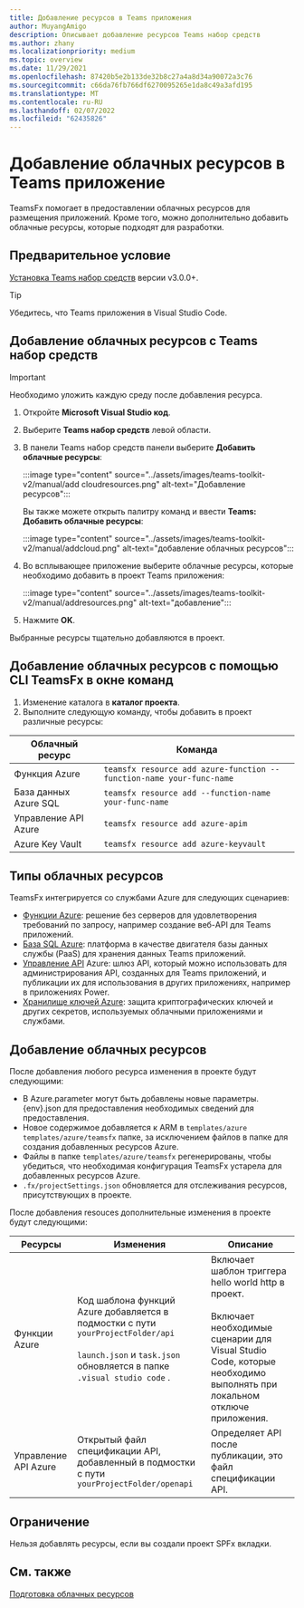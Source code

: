 ```yaml
---
title: Добавление ресурсов в Teams приложения
author: MuyangAmigo
description: Описывает добавление ресурсов Teams набор средств
ms.author: zhany
ms.localizationpriority: medium
ms.topic: overview
ms.date: 11/29/2021
ms.openlocfilehash: 87420b5e2b133de32b8c27a4a8d34a90072a3c76
ms.sourcegitcommit: c66da76fb766df6270095265e1da8c49a3afd195
ms.translationtype: MT
ms.contentlocale: ru-RU
ms.lasthandoff: 02/07/2022
ms.locfileid: "62435826"
---
```

# <a name="add-cloud-resources-to-your-teams-app"></a>Добавление облачных ресурсов в Teams приложение

TeamsFx помогает в предоставлении облачных ресурсов для размещения приложений. Кроме того, можно дополнительно добавить облачные ресурсы, которые подходят для разработки.

## <a name="prerequisite"></a>Предварительное условие

[Установка Teams набор средств](https://marketplace.visualstudio.com/items?itemName=TeamsDevApp.ms-teams-vscode-extension) версии v3.0.0+.

> [!TIP]
> Убедитесь, что Teams приложения в Visual Studio Code.

## <a name="add-cloud-resources-using-teams-toolkit"></a>Добавление облачных ресурсов с Teams набор средств

> [!IMPORTANT]
> Необходимо уложить каждую среду после добавления ресурса.

1. Откройте **Microsoft Visual Studio код**.
1. Выберите **Teams набор средств** левой области.
1. В панели Teams набор средств панели выберите **Добавить облачные ресурсы**:

    :::image type="content" source="../assets/images/teams-toolkit-v2/manual/add cloudresources.png" alt-text="Добавление ресурсов":::

   Вы также можете открыть палитру команд и ввести **Teams: Добавить облачные ресурсы**:

    :::image type="content" source="../assets/images/teams-toolkit-v2/manual/addcloud.png" alt-text="добавление облачных ресурсов":::

1. Во всплывающее приложение выберите облачные ресурсы, которые необходимо добавить в проект Teams приложения:

     :::image type="content" source="../assets/images/teams-toolkit-v2/manual/addresources.png" alt-text="добавление":::

1. Нажмите **OK**.

Выбранные ресурсы тщательно добавляются в проект.

## <a name="add-cloud-resources-using-teamsfx-cli-in-command-window"></a>Добавление облачных ресурсов с помощью CLI TeamsFx в окне команд

1. Изменение каталога в **каталог проекта**.
1. Выполните следующую команду, чтобы добавить в проект различные ресурсы:

|Облачный ресурс|Команда|
|---------------|----------|
| Функция Azure|`teamsfx resource add azure-function --function-name your-func-name`|
| База данных Azure SQL|`teamsfx resource add --function-name your-func-name`|
| Управление API Azure|`teamsfx resource add azure-apim`|
| Azure Key Vault|`teamsfx resource add azure-keyvault`|

## <a name="types-of-cloud-resources"></a>Типы облачных ресурсов

TeamsFx интегрируется со службами Azure для следующих сценариев:

- [Функции Azure](/azure/azure-functions/functions-overview): решение без серверов для удовлетворения требований по запросу, например создание веб-API для Teams приложений.
- [База SQL Azure](/azure/azure-sql/database/sql-database-paas-overview): платформа в качестве двигателя базы данных службы (PaaS) для хранения данных Teams приложений.
- [Управление API](/azure/azure-sql/database/sql-database-paas-overview) Azure: шлюз API, который можно использовать для администрирования API, созданных для Teams приложений, и публикации их для использования в других приложениях, например в приложениях Power.
- [Хранилище ключей Azure](/azure/key-vault/general/overview): защита криптографических ключей и других секретов, используемых облачными приложениями и службами.

## <a name="add-cloud-resources"></a>Добавление облачных ресурсов

После добавления любого ресурса изменения в проекте будут следующими:

- В Azure.parameter могут быть добавлены новые параметры. {env}.json для предоставления необходимых сведений для предоставления.
- Новое содержимое добавляется к ARM в `templates/azure` `templates/azure/teamsfx` папке, за исключением файлов в папке для создания добавленных ресурсов Azure.
- Файлы в папке `templates/azure/teamsfx` регенерированы, чтобы убедиться, что необходимая конфигурация TeamsFx устарела для добавленных ресурсов Azure.
- `.fx/projectSettings.json` обновляется для отслеживания ресурсов, присутствующих в проекте.

После добавления resouces дополнительные изменения в проекте будут следующими:

|Ресурсы|Изменения|Описание|
|---------------|---------------|-----------------------------|
|Функции Azure|Код шаблона функций Azure добавляется в подмостки с пути `yourProjectFolder/api`</br></br>`launch.json` и `task.json` обновляется в папке `.visual studio code` .| Включает шаблон триггера hello world http в проект.</br></br> Включает необходимые сценарии для Visual Studio Code, которые необходимо выполнять при локальном отключе приложения.|
|Управление API Azure|Открытый файл спецификации API, добавленный в подмостки с пути `yourProjectFolder/openapi`|Определяет API после публикации, это файл спецификации API.|

## <a name="limitation"></a>Ограничение

Нельзя добавлять ресурсы, если вы создали проект SPFx вкладки.

## <a name="see-also"></a>См. также

[Подготовка облачных ресурсов](provision.md)
